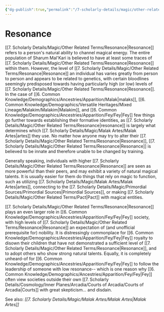 ```yaml
---
{"dg-publish":true,"permalink":"/7-scholarly-details/magic/other-related-terms/resonance/"}
---
```


# Resonance

[[7. Scholarly Details/Magic/Other Related Terms/Resonance\|Resonance]] refers to a person's natural ability to channel magical energy. The entire population of Sharum Mal'Kari is believed to have at least some traces of [[7. Scholarly Details/Magic/Other Related Terms/Resonance\|Resonance]] within them. However, the level of [[7. Scholarly Details/Magic/Other Related Terms/Resonance\|Resonance]] an individual has varies greatly from person to person and appears to be related to genetics, with certain bloodlines seemingly predisposed towards having particularly high (or low) levels of [[7. Scholarly Details/Magic/Other Related Terms/Resonance\|Resonance]]. In the case of [[6. Common Knowledge/Demographics/Ancestries/Apparition/Malak\|malaks]], [[6. Common Knowledge/Demographics/Versatile Heritages/Mixed Lineage/Malakim/Malakim\|Malakim]], and [[6. Common Knowledge/Demographics/Ancestries/Apparition/Fey/Fey\|Fey]] few things go further towards establishing their formative identities, as [[7. Scholarly Details/Magic/Other Related Terms/Resonance\|resonance]] is largely what determines which [[7. Scholarly Details/Magic/Malak Artes/Malak Artes\|artes]] they use. No matter how anyone may try to alter their [[7. Scholarly Details/Magic/Other Related Terms/Resonance\|Resonance]], [[7. Scholarly Details/Magic/Other Related Terms/Resonance\|Resonance]] is believed to be innate and therefore unable to be changed by training. 

Generally speaking, individuals with higher [[7. Scholarly Details/Magic/Other Related Terms/Resonance\|Resonance]] are seen as more powerful than their peers, and may exhibit a variety of natural magical talents. It is usually easier for them do things that rely on magic to function, such as utilizing [[7. Scholarly Details/Magic/Malak Artes/Malak Artes\|artes]], connecting to the [[7. Scholarly Details/Magic/Primordial Sources/Primordial Sources\|Primordial Sources]], or making [[7. Scholarly Details/Magic/Other Related Terms/Pact\|Pact]] with magical entities.

[[7. Scholarly Details/Magic/Other Related Terms/Resonance\|Resonance]] plays an even larger role in [[6. Common Knowledge/Demographics/Ancestries/Apparition/Fey/Fey\|Fey]] society, with high levels of [[7. Scholarly Details/Magic/Other Related Terms/Resonance\|Resonance]] an expectation of (and unofficial prerequisite for) nobility. It is distressingly commonplace for [[6. Common Knowledge/Demographics/Ancestries/Apparition/Fey/Fey\|Fey]] royalty to disown their children that have not demonstrated a sufficient level of [[7. Scholarly Details/Magic/Other Related Terms/Resonance\|Resonance]], and to adopt others who show strong natural talents. Equally, it is completely unheard-of for [[6. Common Knowledge/Demographics/Ancestries/Apparition/Fey/Fey\|Fey]] to follow the leadership of someone with low resonance-- which is one reason why [[6. Common Knowledge/Demographics/Ancestries/Apparition/Fey/Fey\|Fey]] often view societies outside their own [[7. Scholarly Details/Cosmology/Inner Planes/Arcadia/Courts of Arcadia/Courts of Arcadia\|Courts]] with great skepticism... and  disdain. 

See also: *[[7. Scholarly Details/Magic/Malak Artes/Malak Artes\|Malak Artes]]*


